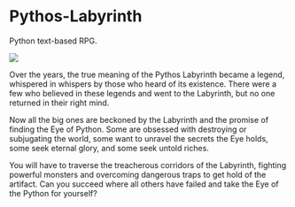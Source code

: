 # Pythos-Labyrinth
Python text-based RPG.

<a href="https://codeclimate.com/github/ytskk/Pythos-Labyrinth/maintainability"><img src="https://api.codeclimate.com/v1/badges/76db8dfb916ea401a6c4/maintainability" /></a>

Over the years, the true meaning of the Pythos Labyrinth became a legend, whispered in whispers by those who heard of its existence. There were a few who believed in these legends and went to the Labyrinth, but no one returned in their right mind.

Now all the big ones are beckoned by the Labyrinth and the promise of finding the Eye of Python. Some are obsessed with destroying or subjugating the world, some want to unravel the secrets the Eye holds, some seek eternal glory, and some seek untold riches.

You will have to traverse the treacherous corridors of the Labyrinth, fighting powerful monsters and overcoming dangerous traps to get hold of the artifact. Can you succeed where all others have failed and take the Eye of the Python for yourself?
